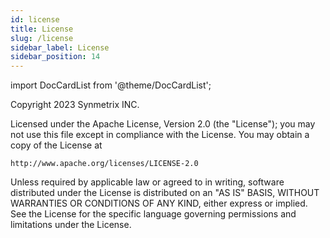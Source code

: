 ```yaml
---
id: license
title: License
slug: /license
sidebar_label: License
sidebar_position: 14
---
```



import DocCardList from '@theme/DocCardList';

<DocCardList />

Copyright 2023 Synmetrix INC.

Licensed under the Apache License, Version 2.0 (the "License");
you may not use this file except in compliance with the License.
You may obtain a copy of the License at

    http://www.apache.org/licenses/LICENSE-2.0

Unless required by applicable law or agreed to in writing, software
distributed under the License is distributed on an "AS IS" BASIS,
WITHOUT WARRANTIES OR CONDITIONS OF ANY KIND, either express or implied.
See the License for the specific language governing permissions and
limitations under the License.